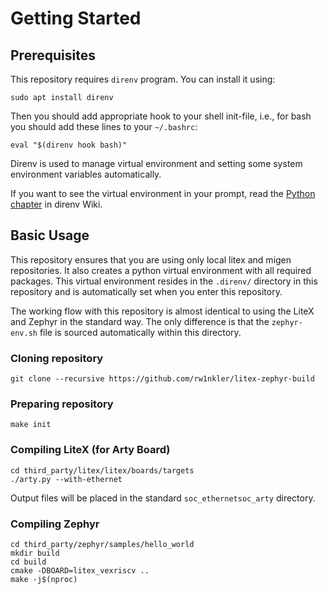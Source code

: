 # Getting Started

## Prerequisites

This repository requires `direnv` program. You can install it using:
```
sudo apt install direnv
```

Then you should add appropriate hook to your shell init-file, i.e., for bash
you should add these lines to your `~/.bashrc`:

```
eval "$(direnv hook bash)"
```

Direnv is used to manage virtual environment and setting some system environment variables automatically.

If you want to see the virtual environment in your prompt, read the
[Python chapter](https://github.com/direnv/direnv/wiki/Python) in direnv Wiki.

## Basic Usage

This repository ensures that you are using only local litex and migen repositories.
It also creates a python virtual environment with all required packages.
This virtual environment resides in the `.direnv/` directory in this repository
and is automatically set when you enter this repository.

The working flow with this repository is almost identical to using
the LiteX and Zephyr in the standard way. The only difference is that
the `zephyr-env.sh` file is sourced automatically within this directory.

### Cloning repository

```
git clone --recursive https://github.com/rw1nkler/litex-zephyr-build
```

### Preparing repository

```
make init
```

### Compiling LiteX (for Arty Board)

```
cd third_party/litex/litex/boards/targets
./arty.py --with-ethernet
```

Output files will be placed in the standard `soc_ethernetsoc_arty` directory.

### Compiling Zephyr

```
cd third_party/zephyr/samples/hello_world
mkdir build
cd build
cmake -DBOARD=litex_vexriscv ..
make -j$(nproc)
````
